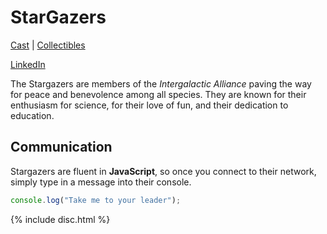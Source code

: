 <link href="assets/css/style.css" rel="stylesheet"></link>

# StarGazers

[Cast](Cast.md) | [Collectibles](Collectibles.md)


[LinkedIn]({{site.linkedin}})

The Stargazers are members of the _Intergalactic Alliance_ paving the way for peace and benevolence among all species. They are known for their enthusiasm for science, for their love of fun, and their dedication to education.

## Communication

Stargazers are fluent in **JavaScript**, so once you connect to their network, simply type in a message into their console.

```js
console.log("Take me to your leader");
```

{% include disc.html %}

